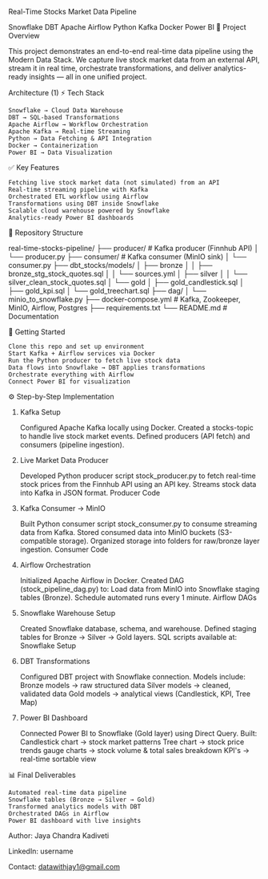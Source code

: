 Real-Time Stocks Market Data Pipeline

Snowflake DBT Apache Airflow Python Kafka Docker Power BI
📌 Project Overview

This project demonstrates an end-to-end real-time data pipeline using the Modern Data Stack.
We capture live stock market data from an external API, stream it in real time, orchestrate transformations, and deliver analytics-ready insights — all in one unified project.

Architecture (1)
⚡ Tech Stack

    Snowflake → Cloud Data Warehouse
    DBT → SQL-based Transformations
    Apache Airflow → Workflow Orchestration
    Apache Kafka → Real-time Streaming
    Python → Data Fetching & API Integration
    Docker → Containerization
    Power BI → Data Visualization

✅ Key Features

    Fetching live stock market data (not simulated) from an API
    Real-time streaming pipeline with Kafka
    Orchestrated ETL workflow using Airflow
    Transformations using DBT inside Snowflake
    Scalable cloud warehouse powered by Snowflake
    Analytics-ready Power BI dashboards

📂 Repository Structure

real-time-stocks-pipeline/
├── producer/                     # Kafka producer (Finnhub API)
│   └── producer.py
├── consumer/                     # Kafka consumer (MinIO sink)
│   └── consumer.py
├── dbt_stocks/models/
│   ├── bronze
│   │   ├── bronze_stg_stock_quotes.sql
│   │   └── sources.yml
│   ├── silver
│   │   └── silver_clean_stock_quotes.sql
│   └── gold
│       ├── gold_candlestick.sql
│       ├── gold_kpi.sql
│       └── gold_treechart.sql
├── dag/
│   └── minio_to_snowflake.py
├── docker-compose.yml            # Kafka, Zookeeper, MinIO, Airflow, Postgres
├── requirements.txt
└── README.md                     # Documentation

🚀 Getting Started

    Clone this repo and set up environment
    Start Kafka + Airflow services via Docker
    Run the Python producer to fetch live stock data
    Data flows into Snowflake → DBT applies transformations
    Orchestrate everything with Airflow
    Connect Power BI for visualization

⚙️ Step-by-Step Implementation
1. Kafka Setup

    Configured Apache Kafka locally using Docker.
    Created a stocks-topic to handle live stock market events.
    Defined producers (API fetch) and consumers (pipeline ingestion).

2. Live Market Data Producer

    Developed Python producer script stock_producer.py to fetch real-time stock prices from the Finnhub API using an API key.
    Streams stock data into Kafka in JSON format.
    Producer Code

3. Kafka Consumer → MinIO

    Built Python consumer script stock_consumer.py to consume streaming data from Kafka.
    Stored consumed data into MinIO buckets (S3-compatible storage).
    Organized storage into folders for raw/bronze layer ingestion.
    Consumer Code

4. Airflow Orchestration

    Initialized Apache Airflow in Docker.
    Created DAG (stock_pipeline_dag.py) to:
        Load data from MinIO into Snowflake staging tables (Bronze).
        Schedule automated runs every 1 minute.
    Airflow DAGs

5. Snowflake Warehouse Setup

    Created Snowflake database, schema, and warehouse.
    Defined staging tables for Bronze → Silver → Gold layers.
    SQL scripts available at:
        Snowflake Setup

6. DBT Transformations

    Configured DBT project with Snowflake connection.
    Models include:
        Bronze models → raw structured data
        Silver models → cleaned, validated data
        Gold models → analytical views (Candlestick, KPI, Tree Map)

7. Power BI Dashboard

    Connected Power BI to Snowflake (Gold layer) using Direct Query.
    Built:
        Candlestick chart → stock market patterns
        Tree chart → stock price trends
        gauge charts → stock volume & total sales breakdown
        KPI's → real-time sortable view

📊 Final Deliverables

    Automated real-time data pipeline
    Snowflake tables (Bronze → Silver → Gold)
    Transformed analytics models with DBT
    Orchestrated DAGs in Airflow
    Power BI dashboard with live insights

Author: Jaya Chandra Kadiveti

LinkedIn: username

Contact: datawithjay1@gmail.com
